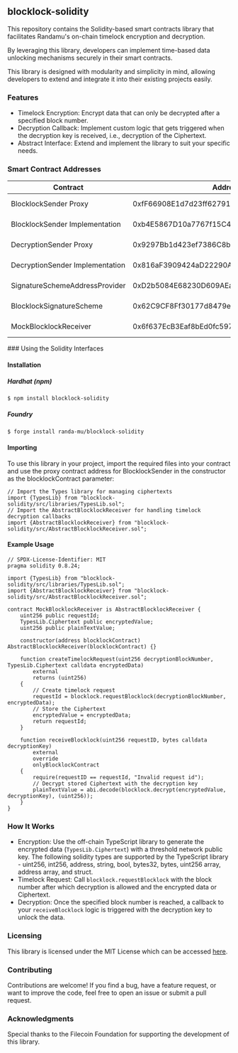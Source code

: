 ## blocklock-solidity

This repository contains the Solidity-based smart contracts library that facilitates Randamu's on-chain timelock encryption and decryption.

By leveraging this library, developers can implement time-based data unlocking mechanisms securely in their smart contracts.

This library is designed with modularity and simplicity in mind, allowing developers to extend and integrate it into their existing projects easily.

### Features
* Timelock Encryption: Encrypt data that can only be decrypted after a specified block number.
* Decryption Callback: Implement custom logic that gets triggered when the decryption key is received, i.e., decryption of the Ciphertext.
* Abstract Interface: Extend and implement the library to suit your specific needs.



### Smart Contract Addresses

| Contract        | Address | Network          |
|-----------------|---------|------------------|
| BlocklockSender Proxy | 0xfF66908E1d7d23ff62791505b2eC120128918F44   | Filecoin Testnet |
| BlocklockSender Implementation | 0xb4E5867D10a7767f15C41BeD2ea588472c68870f   | Filecoin Testnet |
| DecryptionSender Proxy | 0x9297Bb1d423ef7386C8b2e6B7BdE377977FBedd3   | Filecoin Testnet |
| DecryptionSender Implementation | 0x816aF3909424aD22290AAc71892d4f59f555e0Df   | Filecoin Testnet |
| SignatureSchemeAddressProvider | 0xD2b5084E68230D609AEaAe5E4cF7df9ebDd6375A   | Filecoin Testnet |
| BlocklockSignatureScheme | 0x62C9CF8Ff30177d8479eDaB017f38017bEbf10C2   | Filecoin Testnet |
| MockBlocklockReceiver | 0x6f637EcB3Eaf8bEd0fc597Dc54F477a33BBCA72B   | Filecoin Testnet |


### Using the Solidity Interfaces

#### Installation

##### Hardhat (npm)

```sh
$ npm install blocklock-solidity
```

##### Foundry 
```sh
$ forge install randa-mu/blocklock-solidity
```

#### Importing

To use this library in your project, import the required files into your contract and use the proxy contract address for BlocklockSender in the constructor as the blocklockContract parameter:

```solidity
// Import the Types library for managing ciphertexts
import {TypesLib} from "blocklock-solidity/src/libraries/TypesLib.sol";
// Import the AbstractBlocklockReceiver for handling timelock decryption callbacks
import {AbstractBlocklockReceiver} from "blocklock-solidity/src/AbstractBlocklockReceiver.sol";
```

#### Example Usage

```solidity
// SPDX-License-Identifier: MIT
pragma solidity 0.8.24;

import {TypesLib} from "blocklock-solidity/src/libraries/TypesLib.sol";
import {AbstractBlocklockReceiver} from "blocklock-solidity/src/AbstractBlocklockReceiver.sol";

contract MockBlocklockReceiver is AbstractBlocklockReceiver {
    uint256 public requestId;
    TypesLib.Ciphertext public encryptedValue;
    uint256 public plainTextValue;

    constructor(address blocklockContract) AbstractBlocklockReceiver(blocklockContract) {}

    function createTimelockRequest(uint256 decryptionBlockNumber, TypesLib.Ciphertext calldata encryptedData)
        external
        returns (uint256)
    {
        // Create timelock request
        requestId = blocklock.requestBlocklock(decryptionBlockNumber, encryptedData);
        // Store the Ciphertext
        encryptedValue = encryptedData;
        return requestId;
    }

    function receiveBlocklock(uint256 requestID, bytes calldata decryptionKey)
        external
        override
        onlyBlocklockContract
    {
        require(requestID == requestId, "Invalid request id");
        // Decrypt stored Ciphertext with the decryption key
        plainTextValue = abi.decode(blocklock.decrypt(encryptedValue, decryptionKey), (uint256));
    }
}
```

### How It Works

* Encryption: Use the off-chain TypeScript library to generate the encrypted data (`TypesLib.Ciphertext`) with a threshold network public key. The following solidity types are supported by the TypeScript library - uint256, int256, address, string, bool, bytes32, bytes, uint256 array, address array, and struct.
* Timelock Request: Call `blocklock.requestBlocklock` with the block number after which decryption is allowed and the encrypted data or Ciphertext.
* Decryption: Once the specified block number is reached, a callback to your `receiveBlocklock` logic is triggered with the decryption key to unlock the data.

### Licensing

This library is licensed under the MIT License which can be accessed [here](LICENSE).

### Contributing

Contributions are welcome! If you find a bug, have a feature request, or want to improve the code, feel free to open an issue or submit a pull request.

### Acknowledgments

Special thanks to the Filecoin Foundation for supporting the development of this library.
